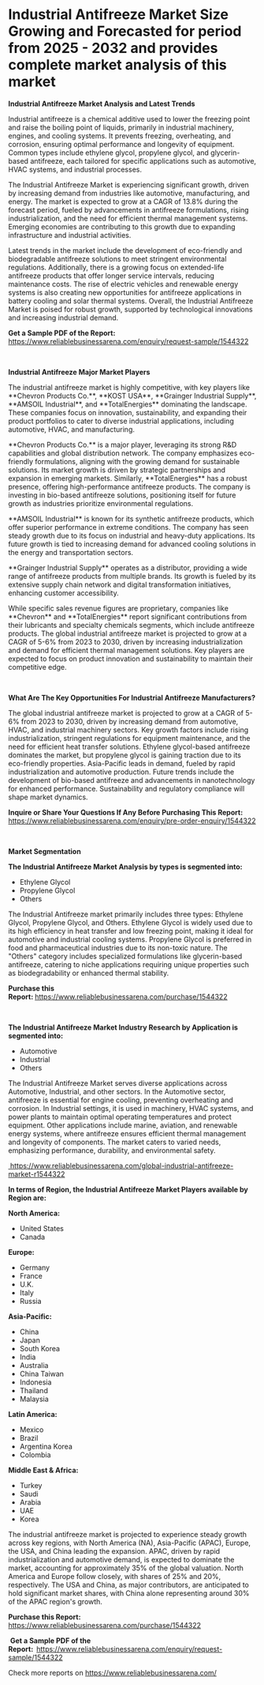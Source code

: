 <p><h1>Industrial Antifreeze Market Size Growing and Forecasted for period from 2025 - 2032 and provides complete market analysis of this market</h1></p><p><strong>Industrial Antifreeze Market Analysis and Latest Trends</strong></p>
<p><p>Industrial antifreeze is a chemical additive used to lower the freezing point and raise the boiling point of liquids, primarily in industrial machinery, engines, and cooling systems. It prevents freezing, overheating, and corrosion, ensuring optimal performance and longevity of equipment. Common types include ethylene glycol, propylene glycol, and glycerin-based antifreeze, each tailored for specific applications such as automotive, HVAC systems, and industrial processes.</p><p>The Industrial Antifreeze Market is experiencing significant growth, driven by increasing demand from industries like automotive, manufacturing, and energy. The market is expected to grow at a CAGR of 13.8% during the forecast period, fueled by advancements in antifreeze formulations, rising industrialization, and the need for efficient thermal management systems. Emerging economies are contributing to this growth due to expanding infrastructure and industrial activities.</p><p>Latest trends in the market include the development of eco-friendly and biodegradable antifreeze solutions to meet stringent environmental regulations. Additionally, there is a growing focus on extended-life antifreeze products that offer longer service intervals, reducing maintenance costs. The rise of electric vehicles and renewable energy systems is also creating new opportunities for antifreeze applications in battery cooling and solar thermal systems. Overall, the Industrial Antifreeze Market is poised for robust growth, supported by technological innovations and increasing industrial demand.</p></p>
<p><strong>Get a Sample PDF of the Report:&nbsp;</strong> <a href="https://www.reliablebusinessarena.com/enquiry/request-sample/1544322?utm_campaign=2208&utm_medium=2&utm_source=Github&utm_content=ia&utm_term=26012025&utm_id=industrial-antifreeze">https://www.reliablebusinessarena.com/enquiry/request-sample/1544322</a></p>
<p>&nbsp;</p>
<p><strong>Industrial Antifreeze Major Market Players</strong></p>
<p><p>The industrial antifreeze market is highly competitive, with key players like **Chevron Products Co.**, **KOST USA**, **Grainger Industrial Supply**, **AMSOIL Industrial**, and **TotalEnergies** dominating the landscape. These companies focus on innovation, sustainability, and expanding their product portfolios to cater to diverse industrial applications, including automotive, HVAC, and manufacturing.</p><p>**Chevron Products Co.** is a major player, leveraging its strong R&D capabilities and global distribution network. The company emphasizes eco-friendly formulations, aligning with the growing demand for sustainable solutions. Its market growth is driven by strategic partnerships and expansion in emerging markets. Similarly, **TotalEnergies** has a robust presence, offering high-performance antifreeze products. The company is investing in bio-based antifreeze solutions, positioning itself for future growth as industries prioritize environmental regulations.</p><p>**AMSOIL Industrial** is known for its synthetic antifreeze products, which offer superior performance in extreme conditions. The company has seen steady growth due to its focus on industrial and heavy-duty applications. Its future growth is tied to increasing demand for advanced cooling solutions in the energy and transportation sectors.</p><p>**Grainger Industrial Supply** operates as a distributor, providing a wide range of antifreeze products from multiple brands. Its growth is fueled by its extensive supply chain network and digital transformation initiatives, enhancing customer accessibility.</p><p>While specific sales revenue figures are proprietary, companies like **Chevron** and **TotalEnergies** report significant contributions from their lubricants and specialty chemicals segments, which include antifreeze products. The global industrial antifreeze market is projected to grow at a CAGR of 5-6% from 2023 to 2030, driven by increasing industrialization and demand for efficient thermal management solutions. Key players are expected to focus on product innovation and sustainability to maintain their competitive edge.</p></p>
<p>&nbsp;</p>
<p><strong>What Are The Key Opportunities For Industrial Antifreeze Manufacturers?</strong></p>
<p><p>The global industrial antifreeze market is projected to grow at a CAGR of 5-6% from 2023 to 2030, driven by increasing demand from automotive, HVAC, and industrial machinery sectors. Key growth factors include rising industrialization, stringent regulations for equipment maintenance, and the need for efficient heat transfer solutions. Ethylene glycol-based antifreeze dominates the market, but propylene glycol is gaining traction due to its eco-friendly properties. Asia-Pacific leads in demand, fueled by rapid industrialization and automotive production. Future trends include the development of bio-based antifreeze and advancements in nanotechnology for enhanced performance. Sustainability and regulatory compliance will shape market dynamics.</p></p>
<p><strong>Inquire or Share Your Questions If Any Before Purchasing This Report:</strong> <a href="https://www.reliablebusinessarena.com/enquiry/pre-order-enquiry/1544322?utm_campaign=2208&utm_medium=2&utm_source=Github&utm_content=ia&utm_term=26012025&utm_id=industrial-antifreeze">https://www.reliablebusinessarena.com/enquiry/pre-order-enquiry/1544322</a></p>
<p>&nbsp;</p>
<p><strong>Market Segmentation</strong></p>
<p><strong>The Industrial Antifreeze Market Analysis by types is segmented into:</strong></p>
<p><ul><li>Ethylene Glycol</li><li>Propylene Glycol</li><li>Others</li></ul></p>
<p><p>The Industrial Antifreeze market primarily includes three types: Ethylene Glycol, Propylene Glycol, and Others. Ethylene Glycol is widely used due to its high efficiency in heat transfer and low freezing point, making it ideal for automotive and industrial cooling systems. Propylene Glycol is preferred in food and pharmaceutical industries due to its non-toxic nature. The "Others" category includes specialized formulations like glycerin-based antifreeze, catering to niche applications requiring unique properties such as biodegradability or enhanced thermal stability.</p></p>
<p><strong>Purchase this Report:&nbsp;</strong><a href="https://www.reliablebusinessarena.com/purchase/1544322?utm_campaign=2208&utm_medium=2&utm_source=Github&utm_content=ia&utm_term=26012025&utm_id=industrial-antifreeze">https://www.reliablebusinessarena.com/purchase/1544322</a></p>
<p>&nbsp;</p>
<p><strong>The Industrial Antifreeze Market Industry Research by Application is segmented into:</strong></p>
<p><ul><li>Automotive</li><li>Industrial</li><li>Others</li></ul></p>
<p><p>The Industrial Antifreeze Market serves diverse applications across Automotive, Industrial, and other sectors. In the Automotive sector, antifreeze is essential for engine cooling, preventing overheating and corrosion. In Industrial settings, it is used in machinery, HVAC systems, and power plants to maintain optimal operating temperatures and protect equipment. Other applications include marine, aviation, and renewable energy systems, where antifreeze ensures efficient thermal management and longevity of components. The market caters to varied needs, emphasizing performance, durability, and environmental safety.</p></p>
<p><a href="https://www.reliablebusinessarena.com/global-industrial-antifreeze-market-r1544322?utm_campaign=2208&utm_medium=2&utm_source=Github&utm_content=ia&utm_term=26012025&utm_id=industrial-antifreeze">&nbsp;https://www.reliablebusinessarena.com/global-industrial-antifreeze-market-r1544322</a></p>
<p><strong>In terms of Region, the Industrial Antifreeze Market Players available by Region are:</strong></p>
<p>
    <p> <strong> North America: </strong>
        <ul>
            <li>United States</li>
            <li>Canada</li>
        </ul>
        </p> 
    <p> <strong> Europe: </strong>
        <ul>
            <li>Germany</li>
            <li>France</li>
            <li>U.K.</li>
            <li>Italy</li>
            <li>Russia</li>
        </ul>
        </p> 
    <p> <strong> Asia-Pacific: </strong>
        <ul>
            <li>China</li>
            <li>Japan</li>
            <li>South Korea</li>
            <li>India</li>
            <li>Australia</li>
            <li>China Taiwan</li>
            <li>Indonesia</li>
            <li>Thailand</li>
            <li>Malaysia</li>
        </ul>
        </p> 
    <p> <strong> Latin America: </strong>
        <ul>
            <li>Mexico</li>
            <li>Brazil</li>
            <li>Argentina Korea</li>
            <li>Colombia</li>
        </ul>
        </p> 
    <p> <strong> Middle East & Africa: </strong>
        <ul>
            <li>Turkey</li>
            <li>Saudi</li>
            <li>Arabia</li>
            <li>UAE</li>
            <li>Korea</li>
        </ul>
    </p>
    </p>
<p><p>The industrial antifreeze market is projected to experience steady growth across key regions, with North America (NA), Asia-Pacific (APAC), Europe, the USA, and China leading the expansion. APAC, driven by rapid industrialization and automotive demand, is expected to dominate the market, accounting for approximately 35% of the global valuation. North America and Europe follow closely, with shares of 25% and 20%, respectively. The USA and China, as major contributors, are anticipated to hold significant market shares, with China alone representing around 30% of the APAC region's growth.</p></p>
<p><strong>Purchase this Report: </strong><a href="https://www.reliablebusinessarena.com/purchase/1544322?utm_campaign=2208&utm_medium=2&utm_source=Github&utm_content=ia&utm_term=26012025&utm_id=industrial-antifreeze">https://www.reliablebusinessarena.com/purchase/1544322</a></p>
<p>&nbsp;<strong>Get a Sample PDF of the Report:&nbsp;&nbsp;</strong><a href="https://www.reliablebusinessarena.com/enquiry/request-sample/1544322?utm_campaign=2208&utm_medium=2&utm_source=Github&utm_content=ia&utm_term=26012025&utm_id=industrial-antifreeze">https://www.reliablebusinessarena.com/enquiry/request-sample/1544322</a></p>
<p><strong></strong></p>
<p>Check more reports on <a href="https://www.reliablebusinessarena.com/?utm_campaign=2208&utm_medium=2&utm_source=Github&utm_content=ia&utm_term=26012025&utm_id=industrial-antifreeze">https://www.reliablebusinessarena.com/</a></p>